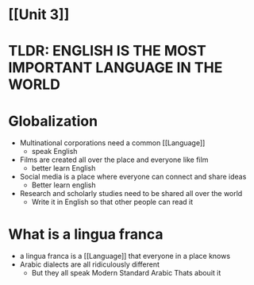 # [[Unit 3]]

# TLDR: ENGLISH IS THE MOST IMPORTANT LANGUAGE IN THE WORLD

# Globalization
- Multinational corporations need a common [[Language]]
	- speak English
- Films are created all over the place and everyone like film
	- better learn English
- Social media is a place where everyone can connect and share ideas
	- Better learn english
- Research and scholarly studies need to be shared all over the world
	- Write it in English so that other people can read it
# What is a lingua franca
- a lingua franca is a [[Language]] that everyone in a place knows
- Arabic dialects are all ridiculously different
	- But they all speak Modern Standard Arabic
Thats abouit it
